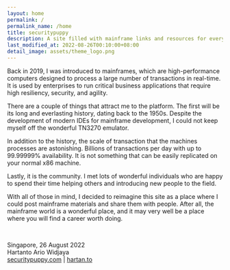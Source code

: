 ```yaml
---
layout: home
permalink: /
permalink_name: /home
title: securitypuppy
description: A site filled with mainframe links and resources for everyone.
last_modified_at: 2022-08-26T00:10:00+08:00
detail_image: assets/theme_logo.png
---
```


Back in 2019, I was introduced to mainframes, which are high-performance computers designed to process a large number of transactions in real-time. It is used by enterprises to run critical business applications that require high resiliency, security, and agility.

There are a couple of things that attract me to the platform. The first will be its long and everlasting history, dating back to the 1950s. Despite the development of modern IDEs for mainframe development, I could not keep myself off the wonderful TN3270 emulator.

In addition to the history, the scale of transaction that the machines processes are astonishing. Billions of transactions per day with up to 99.99999% availability. It is not something that can be easily replicated on your normal x86 machine.

Lastly, it is the community. I met lots of wonderful individuals who are happy to spend their time helping others and introducing new people to the field.

With all of those in mind, I decided to reimagine this site as a place where I could post mainframe materials and share them with people. After all, the mainframe world is a wonderful place, and it may very well be a place where you will find a career worth doing.

<br>

Singapore, 26 August 2022<br>Hartanto Ario Widjaya<br>[securitypuppy.com](https://securitypuppy.com) &#124; [hartan.to](https://hartan.to)
